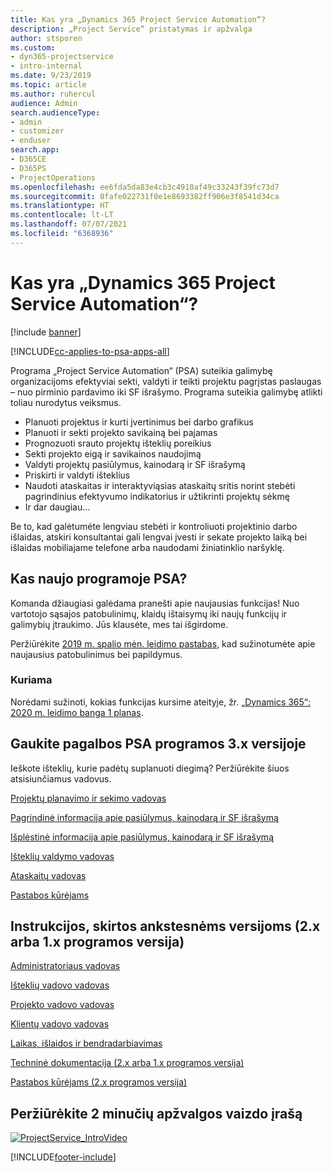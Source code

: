 ```yaml
---
title: Kas yra „Dynamics 365 Project Service Automation“?
description: „Project Service“ pristatymas ir apžvalga
author: stsporen
ms.custom:
- dyn365-projectservice
- intro-internal
ms.date: 9/23/2019
ms.topic: article
ms.author: ruhercul
audience: Admin
search.audienceType:
- admin
- customizer
- enduser
search.app:
- D365CE
- D365PS
- ProjectOperations
ms.openlocfilehash: ee6fda5da83e4cb3c4910af49c33243f39fc73d7
ms.sourcegitcommit: 0fafe022731f0e1e8693382ff906e3f8541d34ca
ms.translationtype: HT
ms.contentlocale: lt-LT
ms.lasthandoff: 07/07/2021
ms.locfileid: "6368936"
---
```

# <a name="what-is-dynamics-365-project-service-automation"></a>Kas yra „Dynamics 365 Project Service Automation“?

[!include [banner](../includes/psa-now-project-operations.md)]

[!INCLUDE[cc-applies-to-psa-apps-all](../includes/cc-applies-to-psa-apps-all.md)]

Programa „Project Service Automation“ (PSA) suteikia galimybę organizacijoms efektyviai sekti, valdyti ir teikti projektu pagrįstas paslaugas – nuo pirminio pardavimo iki SF išrašymo. Programa suteikia galimybę atlikti toliau nurodytus veiksmus.

- Planuoti projektus ir kurti įvertinimus bei darbo grafikus
- Planuoti ir sekti projekto savikainą bei pajamas
- Prognozuoti srauto projektų išteklių poreikius
- Sekti projekto eigą ir savikainos naudojimą
- Valdyti projektų pasiūlymus, kainodarą ir SF išrašymą
- Priskirti ir valdyti išteklius
- Naudoti ataskaitas ir interaktyviąsias ataskaitų sritis norint stebėti pagrindinius efektyvumo indikatorius ir užtikrinti projektų sėkmę
- Ir dar daugiau...

Be to, kad galėtumėte lengviau stebėti ir kontroliuoti projektinio darbo išlaidas, atskiri konsultantai gali lengvai įvesti ir sekate projekto laiką bei išlaidas mobiliajame telefone arba naudodami žiniatinklio naršyklę.

## <a name="whats-new-in-psa"></a>Kas naujo programoje PSA?
Komanda džiaugiasi galėdama pranešti apie naujausias funkcijas! Nuo vartotojo sąsajos patobulinimų, klaidų ištaisymų iki naujų funkcijų ir galimybių įtraukimo. Jūs klausėte, mes tai išgirdome.

Peržiūrėkite [2019 m. spalio mėn. leidimo pastabas](/dynamics365-release-plan/2019wave2/index), kad sužinotumėte apie naujausius patobulinimus bei papildymus.

### <a name="in-development"></a>Kuriama
Norėdami sužinoti, kokias funkcijas kursime ateityje, žr. [„Dynamics 365“: 2020 m. leidimo banga 1 planas](/dynamics365-release-plan/2020wave1/index).

## <a name="get-help-with-psa-version-3x"></a>Gaukite pagalbos PSA programos 3.x versijoje
Ieškote išteklių, kurie padėtų suplanuoti diegimą? Peržiūrėkite šiuos atsisiunčiamus vadovus.

 [Projektų planavimo ir sekimo vadovas](../psa/implementation-guides/project-planning-tracking.md)

 [Pagrindinė informacija apie pasiūlymus, kainodarą ir SF išrašymą](../psa/implementation-guides/begin-quoting-pricing-billing.md)

 [Išplėstinė informacija apie pasiūlymus, kainodarą ir SF išrašymą](../psa/implementation-guides/adv-quoting-pricing-billing.md)

 [Išteklių valdymo vadovas](../psa/implementation-guides/resource-management-guide.md)

 [Ataskaitų vadovas](../psa/implementation-guides/reporting-guide.md)

 [Pastabos kūrėjams](../psa/developer-guides/overview-dev-notes-v3.x.md)

## <a name="guidance-for-earlier-versions-app-version-2x-or-1x"></a>Instrukcijos, skirtos ankstesnėms versijoms (2.x arba 1.x programos versija)
 [Administratoriaus vadovas](../psa/admin-guide.md)

 [Išteklių vadovo vadovas](../psa/resource-manager-guide.md)

 [Projekto vadovo vadovas](../psa/project-manager-guide.md)

 [Klientų vadovo vadovas](../psa/account-manager-guide.md)

 [Laikas, išlaidos ir bendradarbiavimas](../psa/time-expense-collaboration-guide.md)

 [Techninė dokumentacija (2.x arba 1.x programos versija)](../psa/white-papers.md)

 [Pastabos kūrėjams (2.x programos versija)](../psa/developer-guides/add-custom-qoi-forms-v2.x.md)

 ## <a name="watch-a-2-minute-overview-video"></a>Peržiūrėkite 2 minučių apžvalgos vaizdo įrašą
 <a name="heroArea"></a> [![ProjectService_IntroVideo](../psa/media/project-service-intro-video.png "ProjectService_IntroVideo")](https://go.microsoft.com/fwlink/p/?LinkId=799457)




[!INCLUDE[footer-include](../includes/footer-banner.md)]
